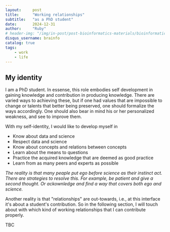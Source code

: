 ```yaml
---
layout:     post
title:      "Working relationships"
subtitle:   "as a PhD student"
date:       2024-12-31
author:     "Ruby"
# header-img: "/img/in-post/post-bioinformatics-materials/bioinformatics.jpg"
disqus_username: brainfo
catalog: true
tags:
    - work
    - life
---
```


## My identity

I am a PhD student. In essense, this role embodies self development in gaining knowledge and contribution in producing knowledge. There are varied ways to achieving these, but if one had values that are impossible to change or talents that better being preserved, one should formalize the ways accordingly. One should also bear in mind his or her personalized weakness, and see to improve them.

With my self-identity, I would like to develop myself in

- Know about data and science
- Respect data and science
- Know about concepts and relations between concepts
- Learn about the means to questions
- Practice the acquired knowledge that are deemed as good practice
- Learn from as many peers and experts as possible

*The reality is that many peaple put ego before science as their instinct act. There are strategies to resolve this. For example, be patient and give a second thought. Or ackownledge and find a way that covers both ego and science.*

Another reality is that "relationships" are out-towards, i.e., at this interface it's about a student's contribution. So in the following section, I will touch about with which kind of working relationships that I can contribute properly.

TBC
